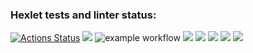 ### Hexlet tests and linter status:
[![Actions Status](https://github.com/leteli/frontend-project-lvl1/workflows/hexlet-check/badge.svg)](https://github.com/leteli/frontend-project-lvl1/actions)
<a href="https://codeclimate.com/github/codeclimate/codeclimate/maintainability"><img src="https://api.codeclimate.com/v1/badges/a99a88d28ad37a79dbf6/maintainability" /></a>
![example workflow](https://github.com/leteli/frontend-project-lvl1/actions/workflows/testMyProject.yml/badge.svg)
<a href="https://asciinema.org/a/PCfuUQb9lS0lof1lrFO51Ztku" target="_blank"><img src="https://asciinema.org/a/PCfuUQb9lS0lof1lrFO51Ztku.svg" /></a>
<a href="https://asciinema.org/a/uHlUAEQIa2yKNeMmUqxC0EJNg" target="_blank"><img src="https://asciinema.org/a/uHlUAEQIa2yKNeMmUqxC0EJNg.svg" /></a>
<a href="https://asciinema.org/a/YQjdkr7QtgjZNcrbXWaUNzMqN" target="_blank"><img src="https://asciinema.org/a/YQjdkr7QtgjZNcrbXWaUNzMqN.svg" /></a>
<a href="https://asciinema.org/a/TpH4zDpbCD2SUppjNSxg7JUvF" target="_blank"><img src="https://asciinema.org/a/TpH4zDpbCD2SUppjNSxg7JUvF.svg" /></a>
<a href="https://asciinema.org/a/WmhJ1rH1IgHsSPolimDX5IQ2r" target="_blank"><img src="https://asciinema.org/a/WmhJ1rH1IgHsSPolimDX5IQ2r.svg" /></a>